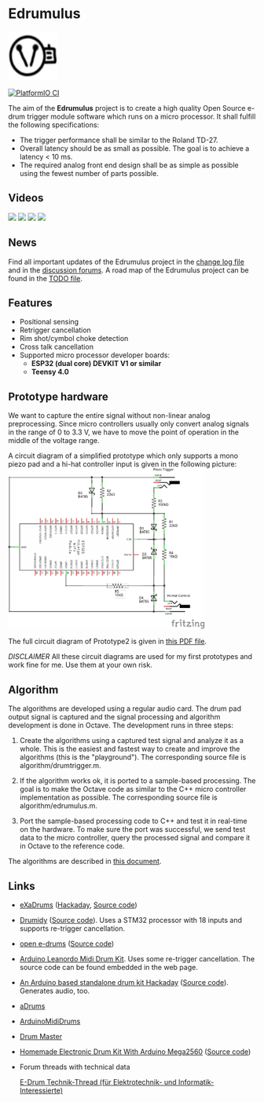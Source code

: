 # Edrumulus

<img width="100" height="100" src="doc/images/edrumulus_logo.png"/>

[![PlatformIO CI](https://github.com/corrados/edrumulus/actions/workflows/main.yml/badge.svg)](https://github.com/corrados/edrumulus/actions/workflows/main.yml)

The aim of the **Edrumulus** project is to create a high quality Open Source e-drum trigger module software
which runs on a micro processor. It shall fulfill the following specifications:
- The trigger performance shall be similar to the Roland TD-27.
- Overall latency should be as small as possible. The goal is to achieve a latency < 10 ms.
- The required analog front end design shall be as simple as possible using the fewest number of
  parts possible.


## Videos

[<img src="https://img.youtube.com/vi/tBlKvivwAE4/0.jpg" width="200">](https://www.youtube.com/watch?v=tBlKvivwAE4)
[<img src="https://img.youtube.com/vi/UKeuFm_DDTk/0.jpg" width="200">](https://www.youtube.com/watch?v=UKeuFm_DDTk)
[<img src="https://img.youtube.com/vi/naP-ODXl9Y0/0.jpg" width="200">](https://www.youtube.com/watch?v=naP-ODXl9Y0)
[<img src="https://img.youtube.com/vi/HZXtSe5p0rs/0.jpg" width="200">](https://www.youtube.com/watch?v=HZXtSe5p0rs)


## News

Find all important updates of the Edrumulus project in the [change log file](doc/ChangeLog.md)
and in the [discussion forums](https://github.com/corrados/edrumulus/discussions). A road map
of the Edrumulus project can be found in the [TODO file](doc/TODO.md).


## Features

- Positional sensing
- Retrigger cancellation
- Rim shot/cymbol choke detection
- Cross talk cancellation
- Supported micro processor developer boards:
  - **ESP32 (dual core) DEVKIT V1 or similar**
  - **Teensy 4.0**


## Prototype hardware

  We want to capture the entire signal without non-linear analog preprocessing.
  Since micro controllers usually only convert analog signals in the range of 0 to 3.3 V,
  we have to move the point of operation in the middle of the voltage range.

  A circuit diagram of a simplified prototype which only supports a mono piezo pad and
  a hi-hat controller input is given in the following picture:
  <br/><img src="doc/images/edrumulus_testing.png" width="400"><br/>

  The full circuit diagram of Prototype2 is given in [this PDF file](hardware/prototype2/edrumulus.pdf).

  *DISCLAIMER* All these circuit diagrams are used for my first prototypes and work fine for me. Use them
  at your own risk.


## Algorithm

The algorithms are developed using a regular audio card. The drum pad output signal is captured and
the signal processing and algorithm development is done in Octave. The development runs in three steps:

1. Create the algorithms using a captured test signal and analyze it as a whole. This is the
   easiest and fastest way to create and improve the algorithms (this is the "playground"). The
   corresponding source file is algorithm/drumtrigger.m.

2. If the algorithm works ok, it is ported to a sample-based processing. The goal is to make the
   Octave code as similar to the C++ micro controller implementation as possible. The corresponding
   source file is algorithm/edrumulus.m.

3. Port the sample-based processing code to C++ and test it in real-time on the hardware. To make
   sure the port was successful, we send test data to the micro controller, query the processed
   signal and compare it in Octave to the reference code.

The algorithms are described in [this document](doc/algorithm.md).


## Links

- [eXaDrums](https://exadrums.com) ([Hackaday](https://hackaday.io/project/9350-exadrums), [Source code](https://github.com/SpintroniK/libeXaDrums))

- [Drumidy](https://hackaday.io/project/176712-drumidy-electronic-midi-drum-controller) ([Source code](https://github.com/EvgenyD/Drumidy)). Uses a STM32 processor with 18 inputs and supports re-trigger cancellation.

- [open e-drums](https://open-e-drums.com) ([Source code](https://github.com/RyoKosaka/HelloDrum-arduino-Library))

- [Arduino Leanordo Midi Drum Kit](https://hoeser-medien.de/2016/11/arduino-leanordo-midi-drum-kit). Uses some re-trigger cancellation. The source code can be found embedded in the web page.

- [An Arduino based standalone drum kit Hackaday](https://hackaday.io/project/171929-an-arduino-based-standalone-drum-kit) ([Source code](https://hackaday.io/project/171929-an-arduino-based-standalone-drum-kit#menu-files)). Generates audio, too.

- [aDrums](https://github.com/josuelopezv/aDrums)

- [ArduinoMidiDrums](https://github.com/evankale/ArduinoMidiDrums)

- [Drum Master](https://github.com/thebiguno/microcontroller-projects/tree/master/projects/drummaster/rev2/src)

- [Homemade Electronic Drum Kit With Arduino Mega2560](https://www.instructables.com/Homemade-Electronic-Drum-Kit-With-Arduino-Mega2560) ([Source code](https://github.com/Victor2805/Homemade-electronic-drum-kit-with-arduino))

- Forum threads with technical data

  [E-Drum Technik-Thread (für Elektrotechnik- und Informatik-Interessierte)](https://www.drummerforum.de/forum/71415-e-drum-technik-thread-f%C3%BCr-elektrotechnik-und-informatik-interessierte.html)
